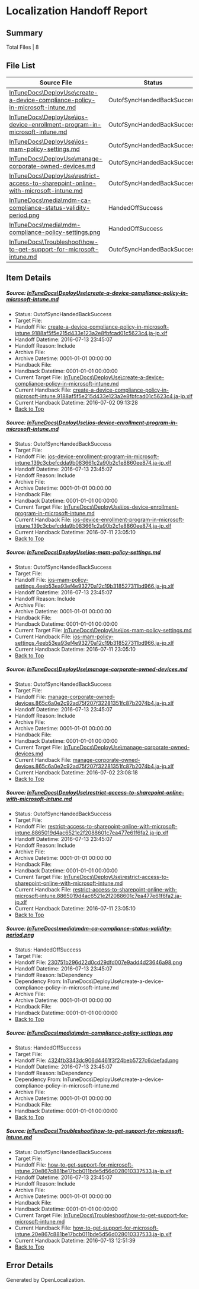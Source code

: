 # <a name='report-top'></a> Localization Handoff Report

## Summary
 Total Files | 8

## File List
 Source File | Status | Details 
 ----------- | ------ | ------- 
 [InTuneDocs\DeployUse\create-a-device-compliance-policy-in-microsoft-intune.md](https://github.com/Microsoft/IntuneDocs-pr/blob/09bf7d1343580f7688671bf94d83f40f0a3405c5/InTuneDocs/DeployUse/create-a-device-compliance-policy-in-microsoft-intune.md) | OutofSyncHandedBackSuccess | [Details](#c5c1c9d7e032a157241526b012051712e19a606626)
 [InTuneDocs\DeployUse\ios-device-enrollment-program-in-microsoft-intune.md](https://github.com/Microsoft/IntuneDocs-pr/blob/7d1e61bacb6f095d7d5d585d86cdfc686747717b/InTuneDocs/DeployUse/ios-device-enrollment-program-in-microsoft-intune.md) | OutofSyncHandedBackSuccess | [Details](#036f5e6d099d23e1679547621973fd4db723d27957)
 [InTuneDocs\DeployUse\ios-mam-policy-settings.md](https://github.com/Microsoft/IntuneDocs-pr/blob/09bf7d1343580f7688671bf94d83f40f0a3405c5/InTuneDocs/DeployUse/ios-mam-policy-settings.md) | OutofSyncHandedBackSuccess | [Details](#e0db92b6ecf7a552589ea805f6507ca59e6554b159)
 [InTuneDocs\DeployUse\manage-corporate-owned-devices.md](https://github.com/Microsoft/IntuneDocs-pr/blob/7d1e61bacb6f095d7d5d585d86cdfc686747717b/InTuneDocs/DeployUse/manage-corporate-owned-devices.md) | OutofSyncHandedBackSuccess | [Details](#d5f13a640849a1dbdd76dd2f7e6af363b78e955e66)
 [InTuneDocs\DeployUse\restrict-access-to-sharepoint-online-with-microsoft-intune.md](https://github.com/Microsoft/IntuneDocs-pr/blob/09bf7d1343580f7688671bf94d83f40f0a3405c5/InTuneDocs/DeployUse/restrict-access-to-sharepoint-online-with-microsoft-intune.md) | OutofSyncHandedBackSuccess | [Details](#ffa72a8292cff9082b61b9b584b19dde161c0431231)
 [InTuneDocs\media\mdm-ca-compliance-status-validity-period.png](https://github.com/Microsoft/IntuneDocs-pr/blob/09bf7d1343580f7688671bf94d83f40f0a3405c5/InTuneDocs/media/mdm-ca-compliance-status-validity-period.png) | HandedOffSuccess | [Details](#230751b296d22d0cd29dfd007e9add4d23646a98969)
 [InTuneDocs\media\mdm-compliance-policy-settings.png](https://github.com/Microsoft/IntuneDocs-pr/blob/09bf7d1343580f7688671bf94d83f40f0a3405c5/InTuneDocs/media/mdm-compliance-policy-settings.png) | HandedOffSuccess | [Details](#4324fb3343dc906d4461f3f24beb5727c6daefad974)
 [InTuneDocs\Troubleshoot\how-to-get-support-for-microsoft-intune.md](https://github.com/Microsoft/IntuneDocs-pr/blob/11cd0c7bcb372465f2ffe374f53dc3e75aba9f5c/InTuneDocs/Troubleshoot/how-to-get-support-for-microsoft-intune.md) | OutofSyncHandedBackSuccess | [Details](#0eed839ca9f799a923bcc820c15ef51c87347f5b1152)

## Item Details
##### <a name='c5c1c9d7e032a157241526b012051712e19a606626'></a> Source: [InTuneDocs\DeployUse\create-a-device-compliance-policy-in-microsoft-intune.md](https://github.com/Microsoft/IntuneDocs-pr/blob/09bf7d1343580f7688671bf94d83f40f0a3405c5/InTuneDocs/DeployUse/create-a-device-compliance-policy-in-microsoft-intune.md)
* Status: OutofSyncHandedBackSuccess
* Target File: 
* Handoff File: [create-a-device-compliance-policy-in-microsoft-intune.9188af5f5e215d433e123a2e8fbfcad01c5623c4.ja-jp.xlf](https://github.com/Microsoft/EM.handoff/blob/14a1c9201dfd34c0c2b455463f73d505371267dd/ol-handoff/Microsoft/IntuneDocs-pr.ja-jp/master/create-a-device-compliance-policy-in-microsoft-intune.9188af5f5e215d433e123a2e8fbfcad01c5623c4.ja-jp.xlf)
* Handoff Datetime: 2016-07-13 23:45:07
* Handoff Reason: Include
* Archive File: 
* Archive Datetime: 0001-01-01 00:00:00
* Handback File: 
* Handback Datetime: 0001-01-01 00:00:00
* Current Target File: [InTuneDocs\DeployUse\create-a-device-compliance-policy-in-microsoft-intune.md](https://github.com/Microsoft/IntuneDocs-pr.ja-jp/blob/641018e30c711bca9e1215a3dfccc4ca31f9add5/InTuneDocs/DeployUse/create-a-device-compliance-policy-in-microsoft-intune.md)
* Current Handback File: [create-a-device-compliance-policy-in-microsoft-intune.9188af5f5e215d433e123a2e8fbfcad01c5623c4.ja-jp.xlf](https://github.com/Microsoft/EM.handback/blob/fdba6ea9d0e9c5ba57c8648a4d1f21e5a1c8865f/ol-handback/Microsoft/IntuneDocs-pr.ja-jp/master/create-a-device-compliance-policy-in-microsoft-intune.9188af5f5e215d433e123a2e8fbfcad01c5623c4.ja-jp.xlf)
* Current Handback Datetime: 2016-07-02 09:13:28
* [Back to Top](#report-top)

##### <a name='036f5e6d099d23e1679547621973fd4db723d27957'></a> Source: [InTuneDocs\DeployUse\ios-device-enrollment-program-in-microsoft-intune.md](https://github.com/Microsoft/IntuneDocs-pr/blob/7d1e61bacb6f095d7d5d585d86cdfc686747717b/InTuneDocs/DeployUse/ios-device-enrollment-program-in-microsoft-intune.md)
* Status: OutofSyncHandedBackSuccess
* Target File: 
* Handoff File: [ios-device-enrollment-program-in-microsoft-intune.139c3cbefcdda9b083661c2a90b2c1e8860ee874.ja-jp.xlf](https://github.com/Microsoft/EM.handoff/blob/14a1c9201dfd34c0c2b455463f73d505371267dd/ol-handoff/Microsoft/IntuneDocs-pr.ja-jp/master/ios-device-enrollment-program-in-microsoft-intune.139c3cbefcdda9b083661c2a90b2c1e8860ee874.ja-jp.xlf)
* Handoff Datetime: 2016-07-13 23:45:07
* Handoff Reason: Include
* Archive File: 
* Archive Datetime: 0001-01-01 00:00:00
* Handback File: 
* Handback Datetime: 0001-01-01 00:00:00
* Current Target File: [InTuneDocs\DeployUse\ios-device-enrollment-program-in-microsoft-intune.md](https://github.com/Microsoft/IntuneDocs-pr.ja-jp/blob/2b5eff00672dcac0434b854cb169d9713744ca8c/InTuneDocs/DeployUse/ios-device-enrollment-program-in-microsoft-intune.md)
* Current Handback File: [ios-device-enrollment-program-in-microsoft-intune.139c3cbefcdda9b083661c2a90b2c1e8860ee874.ja-jp.xlf](https://github.com/Microsoft/EM.handback/blob/02a14c8b8b2ef55e3ac9147bd3d60f4cc08cfe8a/ol-handback/Microsoft/IntuneDocs-pr.ja-jp/master/ios-device-enrollment-program-in-microsoft-intune.139c3cbefcdda9b083661c2a90b2c1e8860ee874.ja-jp.xlf)
* Current Handback Datetime: 2016-07-11 23:05:10
* [Back to Top](#report-top)

##### <a name='e0db92b6ecf7a552589ea805f6507ca59e6554b159'></a> Source: [InTuneDocs\DeployUse\ios-mam-policy-settings.md](https://github.com/Microsoft/IntuneDocs-pr/blob/09bf7d1343580f7688671bf94d83f40f0a3405c5/InTuneDocs/DeployUse/ios-mam-policy-settings.md)
* Status: OutofSyncHandedBackSuccess
* Target File: 
* Handoff File: [ios-mam-policy-settings.4eeb53ea93ef4e93270a12c19b318527311bd966.ja-jp.xlf](https://github.com/Microsoft/EM.handoff/blob/14a1c9201dfd34c0c2b455463f73d505371267dd/ol-handoff/Microsoft/IntuneDocs-pr.ja-jp/master/ios-mam-policy-settings.4eeb53ea93ef4e93270a12c19b318527311bd966.ja-jp.xlf)
* Handoff Datetime: 2016-07-13 23:45:07
* Handoff Reason: Include
* Archive File: 
* Archive Datetime: 0001-01-01 00:00:00
* Handback File: 
* Handback Datetime: 0001-01-01 00:00:00
* Current Target File: [InTuneDocs\DeployUse\ios-mam-policy-settings.md](https://github.com/Microsoft/IntuneDocs-pr.ja-jp/blob/2b5eff00672dcac0434b854cb169d9713744ca8c/InTuneDocs/DeployUse/ios-mam-policy-settings.md)
* Current Handback File: [ios-mam-policy-settings.4eeb53ea93ef4e93270a12c19b318527311bd966.ja-jp.xlf](https://github.com/Microsoft/EM.handback/blob/02a14c8b8b2ef55e3ac9147bd3d60f4cc08cfe8a/ol-handback/Microsoft/IntuneDocs-pr.ja-jp/master/ios-mam-policy-settings.4eeb53ea93ef4e93270a12c19b318527311bd966.ja-jp.xlf)
* Current Handback Datetime: 2016-07-11 23:05:10
* [Back to Top](#report-top)

##### <a name='d5f13a640849a1dbdd76dd2f7e6af363b78e955e66'></a> Source: [InTuneDocs\DeployUse\manage-corporate-owned-devices.md](https://github.com/Microsoft/IntuneDocs-pr/blob/7d1e61bacb6f095d7d5d585d86cdfc686747717b/InTuneDocs/DeployUse/manage-corporate-owned-devices.md)
* Status: OutofSyncHandedBackSuccess
* Target File: 
* Handoff File: [manage-corporate-owned-devices.865c6a0e2c92ad75f207f32281351fc87b2074b4.ja-jp.xlf](https://github.com/Microsoft/EM.handoff/blob/14a1c9201dfd34c0c2b455463f73d505371267dd/ol-handoff/Microsoft/IntuneDocs-pr.ja-jp/master/manage-corporate-owned-devices.865c6a0e2c92ad75f207f32281351fc87b2074b4.ja-jp.xlf)
* Handoff Datetime: 2016-07-13 23:45:07
* Handoff Reason: Include
* Archive File: 
* Archive Datetime: 0001-01-01 00:00:00
* Handback File: 
* Handback Datetime: 0001-01-01 00:00:00
* Current Target File: [InTuneDocs\DeployUse\manage-corporate-owned-devices.md](https://github.com/Microsoft/IntuneDocs-pr.ja-jp/blob/0f1d297bbd6aec0a8b0d6a6dfbfaa2bb79d9bf9e/InTuneDocs/DeployUse/manage-corporate-owned-devices.md)
* Current Handback File: [manage-corporate-owned-devices.865c6a0e2c92ad75f207f32281351fc87b2074b4.ja-jp.xlf](https://github.com/Microsoft/EM.handback/blob/9d26a8939ca9fe886650c3b4882f421afb47c6b1/ol-handback/Microsoft/IntuneDocs-pr.ja-jp/master/manage-corporate-owned-devices.865c6a0e2c92ad75f207f32281351fc87b2074b4.ja-jp.xlf)
* Current Handback Datetime: 2016-07-02 23:08:18
* [Back to Top](#report-top)

##### <a name='ffa72a8292cff9082b61b9b584b19dde161c0431231'></a> Source: [InTuneDocs\DeployUse\restrict-access-to-sharepoint-online-with-microsoft-intune.md](https://github.com/Microsoft/IntuneDocs-pr/blob/09bf7d1343580f7688671bf94d83f40f0a3405c5/InTuneDocs/DeployUse/restrict-access-to-sharepoint-online-with-microsoft-intune.md)
* Status: OutofSyncHandedBackSuccess
* Target File: 
* Handoff File: [restrict-access-to-sharepoint-online-with-microsoft-intune.8865019d4ac6521e2f2088601c7ea477e61f6fa2.ja-jp.xlf](https://github.com/Microsoft/EM.handoff/blob/14a1c9201dfd34c0c2b455463f73d505371267dd/ol-handoff/Microsoft/IntuneDocs-pr.ja-jp/master/restrict-access-to-sharepoint-online-with-microsoft-intune.8865019d4ac6521e2f2088601c7ea477e61f6fa2.ja-jp.xlf)
* Handoff Datetime: 2016-07-13 23:45:07
* Handoff Reason: Include
* Archive File: 
* Archive Datetime: 0001-01-01 00:00:00
* Handback File: 
* Handback Datetime: 0001-01-01 00:00:00
* Current Target File: [InTuneDocs\DeployUse\restrict-access-to-sharepoint-online-with-microsoft-intune.md](https://github.com/Microsoft/IntuneDocs-pr.ja-jp/blob/2b5eff00672dcac0434b854cb169d9713744ca8c/InTuneDocs/DeployUse/restrict-access-to-sharepoint-online-with-microsoft-intune.md)
* Current Handback File: [restrict-access-to-sharepoint-online-with-microsoft-intune.8865019d4ac6521e2f2088601c7ea477e61f6fa2.ja-jp.xlf](https://github.com/Microsoft/EM.handback/blob/02a14c8b8b2ef55e3ac9147bd3d60f4cc08cfe8a/ol-handback/Microsoft/IntuneDocs-pr.ja-jp/master/restrict-access-to-sharepoint-online-with-microsoft-intune.8865019d4ac6521e2f2088601c7ea477e61f6fa2.ja-jp.xlf)
* Current Handback Datetime: 2016-07-11 23:05:10
* [Back to Top](#report-top)

##### <a name='230751b296d22d0cd29dfd007e9add4d23646a98969'></a> Source: [InTuneDocs\media\mdm-ca-compliance-status-validity-period.png](https://github.com/Microsoft/IntuneDocs-pr/blob/09bf7d1343580f7688671bf94d83f40f0a3405c5/InTuneDocs/media/mdm-ca-compliance-status-validity-period.png)
* Status: HandedOffSuccess
* Target File: 
* Handoff File: [230751b296d22d0cd29dfd007e9add4d23646a98.png](https://github.com/Microsoft/EM.handoff/blob/14a1c9201dfd34c0c2b455463f73d505371267dd/ol-handoff/Microsoft/IntuneDocs-pr.ja-jp/master/230751b296d22d0cd29dfd007e9add4d23646a98.png)
* Handoff Datetime: 2016-07-13 23:45:07
* Handoff Reason: IsDependency
* Dependency From: InTuneDocs\DeployUse\create-a-device-compliance-policy-in-microsoft-intune.md
* Archive File: 
* Archive Datetime: 0001-01-01 00:00:00
* Handback File: 
* Handback Datetime: 0001-01-01 00:00:00
* [Back to Top](#report-top)

##### <a name='4324fb3343dc906d4461f3f24beb5727c6daefad974'></a> Source: [InTuneDocs\media\mdm-compliance-policy-settings.png](https://github.com/Microsoft/IntuneDocs-pr/blob/09bf7d1343580f7688671bf94d83f40f0a3405c5/InTuneDocs/media/mdm-compliance-policy-settings.png)
* Status: HandedOffSuccess
* Target File: 
* Handoff File: [4324fb3343dc906d4461f3f24beb5727c6daefad.png](https://github.com/Microsoft/EM.handoff/blob/14a1c9201dfd34c0c2b455463f73d505371267dd/ol-handoff/Microsoft/IntuneDocs-pr.ja-jp/master/4324fb3343dc906d4461f3f24beb5727c6daefad.png)
* Handoff Datetime: 2016-07-13 23:45:07
* Handoff Reason: IsDependency
* Dependency From: InTuneDocs\DeployUse\create-a-device-compliance-policy-in-microsoft-intune.md
* Archive File: 
* Archive Datetime: 0001-01-01 00:00:00
* Handback File: 
* Handback Datetime: 0001-01-01 00:00:00
* [Back to Top](#report-top)

##### <a name='0eed839ca9f799a923bcc820c15ef51c87347f5b1152'></a> Source: [InTuneDocs\Troubleshoot\how-to-get-support-for-microsoft-intune.md](https://github.com/Microsoft/IntuneDocs-pr/blob/11cd0c7bcb372465f2ffe374f53dc3e75aba9f5c/InTuneDocs/Troubleshoot/how-to-get-support-for-microsoft-intune.md)
* Status: OutofSyncHandedBackSuccess
* Target File: 
* Handoff File: [how-to-get-support-for-microsoft-intune.20e867c881be17bcb011bde5d56d028010337533.ja-jp.xlf](https://github.com/Microsoft/EM.handoff/blob/14a1c9201dfd34c0c2b455463f73d505371267dd/ol-handoff/Microsoft/IntuneDocs-pr.ja-jp/master/how-to-get-support-for-microsoft-intune.20e867c881be17bcb011bde5d56d028010337533.ja-jp.xlf)
* Handoff Datetime: 2016-07-13 23:45:07
* Handoff Reason: Include
* Archive File: 
* Archive Datetime: 0001-01-01 00:00:00
* Handback File: 
* Handback Datetime: 0001-01-01 00:00:00
* Current Target File: [InTuneDocs\Troubleshoot\how-to-get-support-for-microsoft-intune.md](https://github.com/Microsoft/IntuneDocs-pr.ja-jp/blob/1d7221a197f28c45b59296981a483ffb1fb6dd63/InTuneDocs/Troubleshoot/how-to-get-support-for-microsoft-intune.md)
* Current Handback File: [how-to-get-support-for-microsoft-intune.20e867c881be17bcb011bde5d56d028010337533.ja-jp.xlf](https://github.com/Microsoft/EM.handback/blob/9f06d219f8f24aa65a12eaa61397d6cca951f814/ol-handback/Microsoft/IntuneDocs-pr.ja-jp/master/how-to-get-support-for-microsoft-intune.20e867c881be17bcb011bde5d56d028010337533.ja-jp.xlf)
* Current Handback Datetime: 2016-07-13 12:51:39
* [Back to Top](#report-top)


## Error Details

Generated by OpenLocalization.
